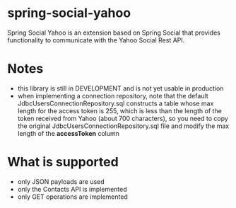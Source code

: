 spring-social-yahoo
===================

Spring Social Yahoo is an extension based on Spring Social that provides functionality to communicate with the Yahoo Social Rest API.

# Notes

- this library is still in DEVELOPMENT and is not yet usable in production
- when implementing a connection repository, note that the default JdbcUsersConnectionRepository.sql constructs a table
whose max length for the access token is 255, which is less than the length of the token received from
Yahoo (about 700 characters), so you need to copy the original JdbcUsersConnectionRepository.sql file and modify
the max length of the **accessToken** column

# What is supported

- only JSON payloads are used
- only the Contacts API is implemented
- only GET operations are implemented
